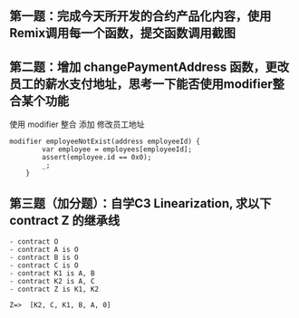 ## 第一题：完成今天所开发的合约产品化内容，使用Remix调用每一个函数，提交函数调用截图


## 第二题：增加 changePaymentAddress 函数，更改员工的薪水支付地址，思考一下能否使用modifier整合某个功能

  使用 modifier 整合 添加 修改员工地址

```
modifier employeeNotExist(address employeeId) {
        var employee = employees[employeeId];
        assert(employee.id == 0x0);
        _;
    }
```


## 第三题（加分题）：自学C3 Linearization, 求以下 contract Z 的继承线
    - contract O
    - contract A is O
    - contract B is O
    - contract C is O
    - contract K1 is A, B
    - contract K2 is A, C
    - contract Z is K1, K2

    Z=>  [K2, C, K1, B, A, 0]